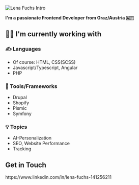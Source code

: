 ![Lena Fuchs Intro](https://user-images.githubusercontent.com/89584303/163538082-be9670c6-315d-4793-b9ec-af86a3a9d521.png)


<strong>I'm a passionate Frontend Developer from Graz/Austria 🇦🇹 </strong>

<h2>👩‍💻 I'm currently working with</h2>
<h3> ✍ Languages</h3>
<ul>
  <li>Of course: HTML, CSS(SCSS)</li>
  <li>Javascript/Typescript, Angular</li>
  <li>PHP</li>
</ul>
<h3>🧩 Tools/Frameworks</h3>
<ul>
  <li>Drupal</li>
  <li>Shopify</li>
  <li>Pismic</li>
  <li>Symfony</li>
</ul>
<h3>💡 Topics</h3>
<ul>
  <li>AI-Personalization</li>
  <li>SEO, Website Performance</li>
  <li>Tracking</li>
</ul>

<h2>Get in Touch</h2>
https://www.linkedin.com/in/lena-fuchs-141256211
